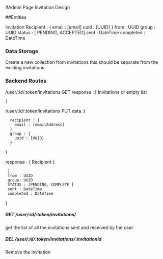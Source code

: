 #Admin Page Invitation Design

##Entities

Invitation
  	Recipient : {
  		email : [email]
		uuid : [UUID]
  	}
  from : UUID
  group : UUID
  status : [ PENDING, ACCEPTED]
  sent : DateTime
  completed : DateTime
  

### Data Storage
Create a new collection from invitations this should be separate from the existing invitations.

### Backend Routes

/user/:id/:token/invitations GET
    response : [
	  Invitations or empty list
	
	]
 
/user/:id/:token/invitations PUT
   data :{
	   
      recipient : {
	    email : [emailAddress]
	  }
	  group : {
	    uuid : [UUID]
	  }
   }
   
   response : {
     Recipient {
	 
	 }
	 from : UUID
	 group: UUID
	 STATUS : [PENDING, COMPLETE ] 
	 sent : DateTime
	 completed : DateTime   
   }

 ##### GET /user/:id/:token/invitations/

 get the list of all the invitations sent and received by the user

 ##### DEL /user/:id/:token/invitations/:invitationId
 Remove the invitation

